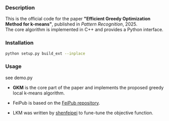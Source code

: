 ### Description
This is the official code for the paper **"Efficient Greedy Optimization Method for k-means"**, published in *Pattern Recognition*, 2025.  
The core algorithm is implemented in C++ and provides a Python interface.

### Installation
```bash
python setup.py build_ext --inplace
```

### Usage
see demo.py



+ **GKM** is the core part of the paper and implements the proposed greedy local k-means algorithm.

+ FeiPub is based on the [FeiPub repository](https://github.com/ShenfeiPei/FeiPub).

+ LKM was written by [shenfeipei](https://github.com/ShenfeiPei) to fune-tune the objective function.